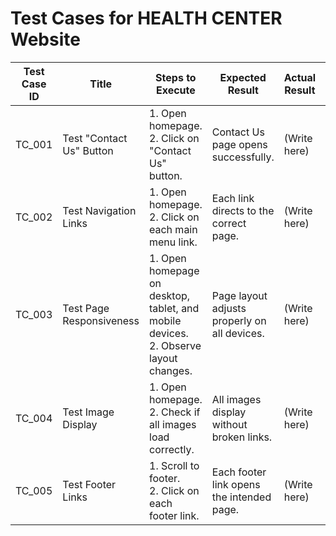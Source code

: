 # Test Cases for HEALTH CENTER Website

| Test Case ID | Title                      | Steps to Execute                                    | Expected Result                            | Actual Result | Status  |
|--------------|----------------------------|----------------------------------------------------|--------------------------------------------|---------------|---------|
| TC_001       | Test "Contact Us" Button   | 1. Open homepage.<br>2. Click on "Contact Us" button. | Contact Us page opens successfully.       | (Write here)  | Pass/Fail |
| TC_002       | Test Navigation Links      | 1. Open homepage.<br>2. Click on each main menu link. | Each link directs to the correct page.    | (Write here)  | Pass/Fail |
| TC_003       | Test Page Responsiveness   | 1. Open homepage on desktop, tablet, and mobile devices.<br>2. Observe layout changes. | Page layout adjusts properly on all devices. | (Write here)  | Pass/Fail |
| TC_004       | Test Image Display         | 1. Open homepage.<br>2. Check if all images load correctly. | All images display without broken links.  | (Write here)  | Pass/Fail |
| TC_005       | Test Footer Links          | 1. Scroll to footer.<br>2. Click on each footer link. | Each footer link opens the intended page. | (Write here)  | Pass/Fail |
